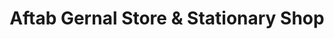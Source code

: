 ---
title: "Aftab Gernal Store & Stationary Shop"
url: /karachi/aftab-gernal-store-and-stationary-shop/
shop: general
---